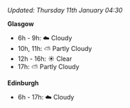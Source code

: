 *Updated: Thursday 11th January 04:30*

**Glasgow**

* 6h - 9h: :cloud: Cloudy
* 10h, 11h: :partly_sunny: Partly Cloudy
* 12h - 16h: :sunny: Clear
* 17h: :partly_sunny: Partly Cloudy

**Edinburgh**

* 6h - 17h: :cloud: Cloudy
